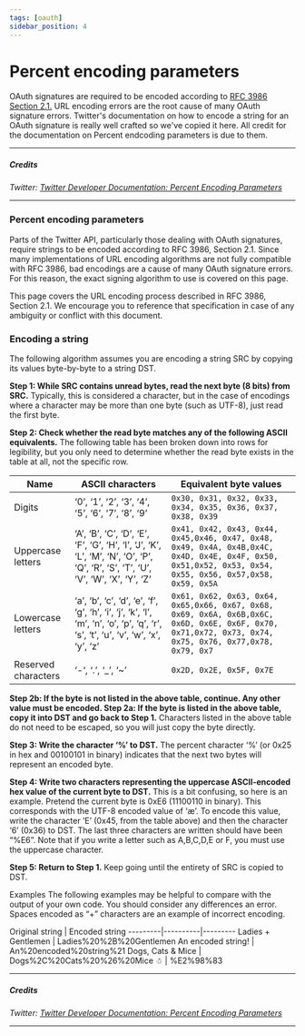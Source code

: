 ```yaml
---
tags: [oauth]
sidebar_position: 4
---
```


# Percent encoding parameters


OAuth signatures are required to be encoded according to [RFC 3986 Section 2.1.](http://tools.ietf.org/html/rfc3986#section-2.1)  URL encoding errors are the root cause of many OAuth signature errors. Twitter's documentation on how to encode a string for an OAuth signature is really well crafted so we've copied it here. All credit for the documentation on Percent endcoding parameters is due to them.

---

##### Credits
*Twitter: [Twitter Developer Documentation: Percent Encoding Parameters](https://developer.twitter.com/en/docs/authentication/oauth-1-0a/percent-encoding-parameters)*

---

### Percent encoding parameters
Parts of the Twitter API, particularly those dealing with OAuth signatures, require strings to be encoded according to RFC 3986, Section 2.1. Since many implementations of URL encoding algorithms are not fully compatible with RFC 3986, bad encodings are a cause of many OAuth signature errors. For this reason, the exact signing algorithm to use is covered on this page.

This page covers the URL encoding process described in RFC 3986, Section 2.1. We encourage you to reference that specification in case of any ambiguity or conflict with this document.
 

### Encoding a string
The following algorithm assumes you are encoding a string SRC by copying its values byte-by-byte to a string DST.

**Step 1: While SRC contains unread bytes, read the next byte (8 bits) from SRC.** Typically, this is considered a character, but in the case of encodings where a character may be more than one byte (such as UTF-8), just read the first byte.

**Step 2: Check whether the read byte matches any of the following ASCII equivalents.** The following table has been broken down into rows for legibility, but you only need to determine whether the read byte exists in the table at all, not the specific row.


 Name |  ASCII characters | Equivalent byte values
---------|----------|---------
Digits | 	‘0’, ‘1’, ‘2’, ‘3’, ‘4’, ‘5’, ‘6’, ‘7’, ‘8’, ‘9’ | `0x30, 0x31, 0x32, 0x33, 0x34, 0x35, 0x36, 0x37, 0x38, 0x39`
 Uppercase letters	 | 	‘A’, ‘B’, ‘C’, ‘D’, ‘E’, ‘F’, ‘G’, ‘H’, ‘I’, ‘J’, ‘K’, ‘L’, ‘M’, ‘N’, ‘O’, ‘P’, ‘Q’, ‘R’, ‘S’, ‘T’, ‘U’, ‘V’, ‘W’, ‘X’, ‘Y’, ‘Z’ | `0x41, 0x42, 0x43, 0x44, 0x45,0x46, 0x47, 0x48, 0x49, 0x4A, 0x4B,0x4C, 0x4D, 0x4E, 0x4F, 0x50, 0x51,0x52, 0x53, 0x54, 0x55, 0x56, 0x57,0x58, 0x59, 0x5A`
Lowercase letters | 	‘a’, ‘b’, ‘c’, ‘d’, ‘e’, ‘f’, ‘g’, ‘h’, ‘i’, ‘j’, ‘k’, ‘l’, ‘m’, ‘n’, ‘o’, ‘p’, ‘q’, ‘r’, ‘s’, ‘t’, ‘u’, ‘v’, ‘w’, ‘x’, ‘y’, ‘z’ | `0x61, 0x62, 0x63, 0x64, 0x65,0x66, 0x67, 0x68, 0x69, 0x6A, 0x6B,0x6C, 0x6D, 0x6E, 0x6F, 0x70, 0x71,0x72, 0x73, 0x74, 0x75, 0x76, 0x77,0x78, 0x79, 0x7`
 Reserved characters	 | 	‘-‘, ‘.’, ‘_’, ‘~’ | `0x2D, 0x2E, 0x5F, 0x7E`


**Step 2b: If the byte is not listed in the above table, continue. Any other value must be encoded. Step 2a: If the byte is listed in the above table, copy it into DST and go back to Step 1.** Characters listed in the above table do not need to be escaped, so you will just copy the byte directly.

**Step 3: Write the character ‘%’ to DST.** The percent character ‘%’ (or 0x25 in hex and 00100101 in binary) indicates that the next two bytes will represent an encoded byte.

**Step 4: Write two characters representing the uppercase ASCII-encoded hex value of the current byte to DST.** This is a bit confusing, so here is an example. Pretend the current byte is 0xE6 (11100110 in binary). This corresponds with the UTF-8 encoded value of ‘æ’. To encode this value, write the character ‘E’ (0x45, from the table above) and then the character ‘6’ (0x36) to DST. The last three characters are written should have been “%E6”. Note that if you write a letter such as A,B,C,D,E or F, you must use the uppercase character.

**Step 5: Return to Step 1.** Keep going until the entirety of SRC is copied to DST.
 

Examples
The following examples may be helpful to compare with the output of your own code. You should consider any differences an error. Spaces encoded as “+” characters are an example of incorrect encoding.

Original string	| Encoded string
---------|----------|---------
Ladies + Gentlemen |	Ladies%20%2B%20Gentlemen
An encoded string! |	An%20encoded%20string%21
Dogs, Cats & Mice |	Dogs%2C%20Cats%20%26%20Mice
☃ |	%E2%98%83

---

##### Credits
*Twitter: [Twitter Developer Documentation: Percent Encoding Parameters](https://developer.twitter.com/en/docs/authentication/oauth-1-0a/percent-encoding-parameters)*

---